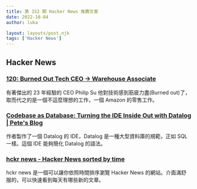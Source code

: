 ```yaml
---
title: 第 152 期 Hacker News 推薦文章
date: 2022-10-04
author: luka

layout: layouts/post.njk
tags: ['Hacker News']
---
```


## Hacker News

### [120: Burned Out Tech CEO → Warehouse Associate](https://www.jasonshen.com/120/)

有著傑出的 23 年經驗的 CEO Philip Su 他對技術感到筋疲力盡(Burned out)了，取而代之的是一個不這麼理想的工作，一個 Amazon 的零售工作。

### [Codebase as Database: Turning the IDE Inside Out with Datalog | Pete's Blog](https://petevilter.me/post/datalog-typechecking/)

作者製作了一個 Datalog 的 IDE，Datalog 是一種大型資料庫的規範，正如 SQL 一樣。這個 IDE 能夠簡化 Datalog 的語法。

### [hckr news - Hacker News sorted by time](https://hckrnews.com/)

hckr news 是一個可以讓你依照時間排序瀏覽 Hacker News 的網站。介面滿舒服的，可以快速看到每天有哪些新的文章。